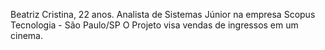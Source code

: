 Beatriz Cristina, 22 anos. Analista de Sistemas Júnior na empresa Scopus Tecnologia - São Paulo/SP
O Projeto visa vendas de ingressos em um cinema.
